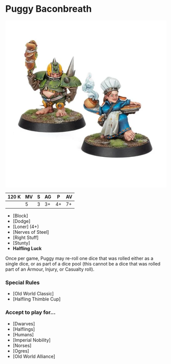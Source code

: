 # Puggy Baconbreath

![](../media/starplayers/BBPuggyBaconbreathAndCindyPiewhistle01.webp)

| 120 K  | MV | S | AG | P | AV |
| --- | --- | --- | --- | --- | --- |
| | 5 | 3 | 3+ | 4+ | 7+ |

* [Block]
* [Dodge]
* [Loner] (4+)
* [Nerves of Steel]
* [Right Stuff]
* [Stunty]
* **Halfling Luck**

Once per game, Puggy may re-roll one dice that was rolled either as a single dice, or as part of a dice pool (this cannot be a dice that was rolled part of an Armour, Injury, or Casualty roll).

### Special Rules
* [Old World Classic]
* [Halfling Thimble Cup]

### Accept to play for...
* [Dwarves]
* [Halflings]
* [Humans]
* [Imperial Nobility]
* [Norses]
* [Ogres]
* [Old World Alliance]

